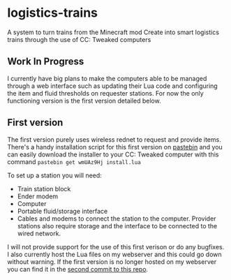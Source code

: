 # logistics-trains
A system to turn trains from the Minecraft mod Create into smart logistics trains through the use of CC: Tweaked computers

## Work In Progress
I currently have big plans to make the computers able to be managed through a web interface such as updating their Lua code and configuring the item and fluid thresholds on requester stations. For now the only functioning version is the first version detailed below.

## First version
The first version purely uses wireless rednet  to request and provide items. 
There's a handy installation script for this first version on [pastebin](https://pastebin.com/wmUAz9Hj) and you can easily download the installer to your CC: Tweaked computer with this command `pastebin get wmUAz9Hj install.lua`

To set up a station you will need:
* Train station block
* Ender modem
* Computer
* Portable fluid/storage interface 
* Cables and modems to connect the station to the computer. Provider stations also require storage and the interface to be connected to the wired network.

I will not provide support for the use of this first verison or do any bugfixes. I also currently host the Lua files on my webserver and this could go down without warning. If the first version is no longer hosted on my webserver you can find it in the [second commit to this repo](https://github.com/ToxicFrazzles/logistics-trains/tree/c7a0ba96cca2fe376c1ddd1ad5ad97cb724bff9d/server/computer/station).